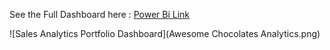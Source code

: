 See the Full Dashboard here : [Power Bi Link](https://app.powerbi.com/view?r=eyJrIjoiZWRiOGE0YTQtMWY0MC00ZGRhLTgwOTEtM2VmYTJhODQ3ZmZhIiwidCI6IjVmMTZmMzBiLTJjZDMtNGNiMS1hNDEyLTA5MDEwNGUwZTQ4NiJ9
)

![Sales Analytics Portfolio Dashboard](Awesome Chocolates Analytics.png)
